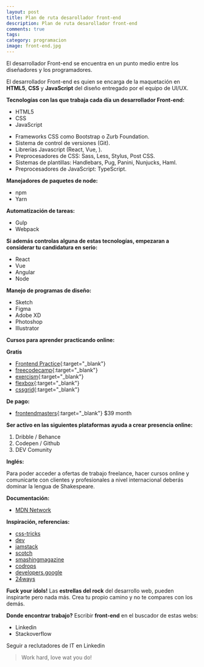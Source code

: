 ```yaml
---
layout: post
title: Plan de ruta desarollador front-end
description: Plan de ruta desarollador front-end
comments: true
tags: 
category: programacion
image: front-end.jpg
---
```


El desarrollador Front-end se encuentra en un punto medio entre los diseñadores y los programadores.

El desarrollador Front-end es quien se encarga de la maquetación en **HTML5**, **CSS** y **JavaScript** del diseño entregado por el equipo de UI/UX.

**Tecnologías con las que trabaja cada día un desarrollador Front-end:**

- HTML5
- CSS
- JavaScript

* Frameworks CSS como Bootstrap o Zurb Foundation.
* Sistema de control de versiones (Git).
* Librerías Javascript (React, Vue, ).
* Preprocesadores de CSS: Sass, Less, Stylus, Post CSS.
* Sistemas de plantillas: Handlebars, Pug, Panini, Nunjucks, Haml.
* Preprocesadores de JavaScript: TypeScript.

**Manejadores de paquetes de node:**

- npm
- Yarn

**Automatización de tareas:**

- Gulp
- Webpack

**Si además controlas alguna de estas tecnologías, empezaran a considerar tu candidatura en serio:**

- React
- Vue
- Angular
- Node

**Manejo de programas de diseño:**

- Sketch
- Figma
- Adobe XD
- Photoshop
- Illustrator

**Cursos para aprender practicando online:**

**Gratis**

- [Frontend Practice](https://www.frontendpractice.com/){:target="_blank"}
- [freecodecamp](https://www.freecodecamp.org/){:target="_blank"}
- [exercism](https://exercism.io/){:target="_blank"}
- [flexbox](https://flexbox.io/){:target="_blank"}
- [cssgrid](https://cssgrid.io/){:target="_blank"}

**De pago:**

- [frontendmasters](https://frontendmasters.com/){:target="_blank"} ‌\$39 month

**Ser activo en las siguientes plataformas ayuda a crear presencia online:**

1. Dribble / Behance
1. Codepen / Github
1. DEV Comunity

**Inglés:**

Para poder acceder a ofertas de trabajo freelance, hacer cursos online y comunicarte con clientes y profesionales a nivel internacional deberás dominar la lengua de Shakespeare.

**Documentación:**

- [MDN Network](https://developer.mozilla.org/es/)

**Inspiración, referencias:**

- [css-tricks](https://css-tricks.com/)
- [dev](https://dev.to/)
- [jamstack](https://jamstack.org/)
- [scotch](https://scotch.io/)
- [smashingmagazine](https://www.smashingmagazine.com/)
- [codrops](http://tympanus.net/codrops/)
- [developers.google](https://developers.google.com/web)
- [24ways](https://24ways.org/)

<div class="alert alert-secondary" role="alert">
<b>Fuck your idols!</b>
Las <b>estrellas del rock</b> del desarrollo web, pueden inspirarte pero nada más. Crea tu propio camino y no te compares con los demás.
</div>

**Donde encontrar trabajo?**
Escribir **front-end** en el buscador de estas webs:

- Linkedin
- Stackoverflow

Seguir a reclutadores de IT en Linkedin


> Work hard, love wat you do!
